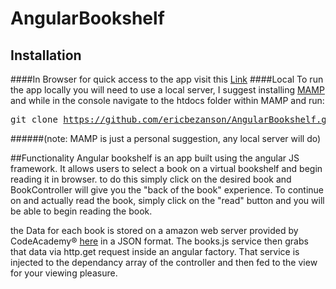 # AngularBookshelf

## Installation
####In Browser
for quick access to the app visit this <a href="https://ericbezanson.github.io/AngularBookshelf/#/books">Link</a>
####Local
To run the app locally you will need to use a local server, I suggest installing <a href="https://www.mamp.info/en/">MAMP</a> and while in the console navigate to the htdocs folder within MAMP and run: <pre>git clone https://github.com/ericbezanson/AngularBookshelf.git</pre>
######(note: MAMP is just a personal suggestion, any local server will do)

##Functionality
Angular bookshelf is an app built using the angular JS framework. It allows users to select a book on a virtual bookshelf and begin reading it in browser. to do this simply click on the desired book and BookController will give you the "back of the book" experience. To continue on and actually read the book, simply click on the "read" button and you will be able to begin reading the book.

the Data for each book is stored on a amazon web server provided by CodeAcademy&reg; <a href="https://s3.amazonaws.com/codecademy-content/courses/ltp4/books-api/books.json">here</a> in a JSON format. The books.js service then grabs that data via http.get request inside an angular factory. That service is injected to the dependancy array of the controller and then fed to the view for your viewing pleasure.